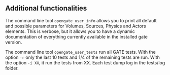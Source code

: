 ## Additional functionalities

The command line tool ```opengate_user_info``` allows you to print all default and possible parameters for Volumes, Sources, Physics and Actors elements. This is verbose, but it allows you to have a dynamic documentation of everything currently available in the installed gate version.

The command line tool ```opengate_user_tests``` run all GATE tests. With the option ```-r``` only the last 10 tests and 1/4 of the remaining tests are run. With the option ```-i XX```, it run the tests from XX. Each test dump log in the tests/log folder.
